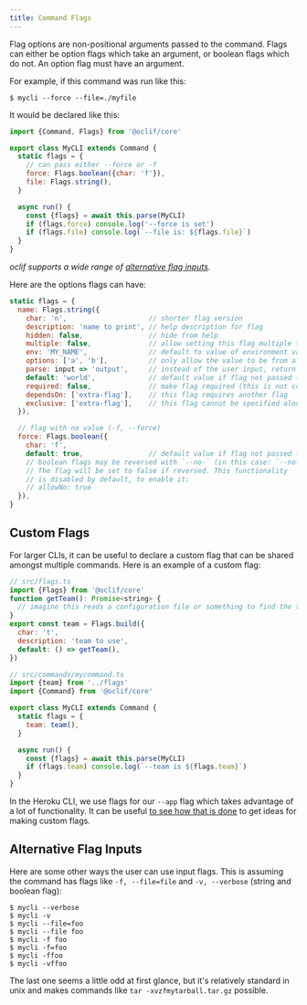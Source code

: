 ```yaml
---
title: Command Flags
---
```


Flag options are non-positional arguments passed to the command. Flags can either be option flags which take an argument, or boolean flags which do not. An option flag must have an argument.

For example, if this command was run like this:

```
$ mycli --force --file=./myfile
```

It would be declared like this:

```js
import {Command, Flags} from '@oclif/core'

export class MyCLI extends Command {
  static flags = {
    // can pass either --force or -f
    force: Flags.boolean({char: 'f'}),
    file: Flags.string(),
  }

  async run() {
    const {flags} = await this.parse(MyCLI)
    if (flags.force) console.log('--force is set')
    if (flags.file) console.log(`--file is: ${flags.file}`)
  }
}
```

_oclif supports a wide range of [alternative flag inputs](#alternative-flag-inputs)._

Here are the options flags can have:

```js
static flags = {
  name: Flags.string({
    char: 'n',                    // shorter flag version
    description: 'name to print', // help description for flag
    hidden: false,                // hide from help
    multiple: false,              // allow setting this flag multiple times
    env: 'MY_NAME',               // default to value of environment variable
    options: ['a', 'b'],          // only allow the value to be from a discrete set
    parse: input => 'output',     // instead of the user input, return a different value
    default: 'world',             // default value if flag not passed (can be a function that returns a string or undefined)
    required: false,              // make flag required (this is not common and you should probably use an argument instead)
    dependsOn: ['extra-flag'],    // this flag requires another flag
    exclusive: ['extra-flag'],    // this flag cannot be specified alongside this other flag
  }),

  // flag with no value (-f, --force)
  force: Flags.boolean({
    char: 'f',
    default: true,                // default value if flag not passed (can be a function that returns a boolean)
    // boolean flags may be reversed with `--no-` (in this case: `--no-force`).
    // The flag will be set to false if reversed. This functionality
    // is disabled by default, to enable it:
    // allowNo: true
  }),
}
```

## Custom Flags

For larger CLIs, it can be useful to declare a custom flag that can be shared amongst multiple commands. Here is an example of a custom flag:

```js
// src/flags.ts
import {Flags} from '@oclif/core'
function getTeam(): Promise<string> {
  // imagine this reads a configuration file or something to find the team
}
export const team = Flags.build({
  char: 't',
  description: 'team to use',
  default: () => getTeam(),
})

// src/commands/mycommand.ts
import {team} from '../flags'
import {Command} from '@oclif/core'

export class MyCLI extends Command {
  static flags = {
    team: team(),
  }

  async run() {
    const {flags} = await this.parse(MyCLI)
    if (flags.team) console.log(`--team is ${flags.team}`)
  }
}
```

In the Heroku CLI, we use flags for our `--app` flag which takes advantage of a lot of functionality. It can be useful [to see how that is done](https://github.com/heroku/cli-engine-heroku/blob/oclif/src/flags/app.ts) to get ideas for making custom flags.

## Alternative Flag Inputs

Here are some other ways the user can use input flags. This is assuming the command has flags like `-f, --file=file` and `-v, --verbose` (string and boolean flag):

```sh-session
$ mycli --verbose
$ mycli -v
$ mycli --file=foo
$ mycli --file foo
$ mycli -f foo
$ mycli -f=foo
$ mycli -ffoo
$ mycli -vffoo
```

The last one seems a little odd at first glance, but it's relatively standard in unix and makes commands like `tar -xvzfmytarball.tar.gz` possible.
